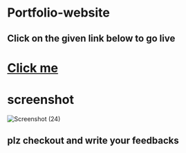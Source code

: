 # Portfolio-website 
## Click on the given link below to go live 
# [Click me]( https://portfolioproject01.netlify.app/) 

# screenshot
![Screenshot (24)](https://github.com/pmkushwaha/portfolio-website/assets/108355544/944a048d-c29e-4267-9dd6-9f3dee6cebe4)

## plz checkout and write your feedbacks
